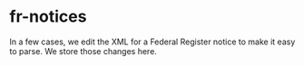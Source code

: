 fr-notices
==========

In a few cases, we edit the XML for a Federal Register notice to make it easy
to parse. We store those changes here.
